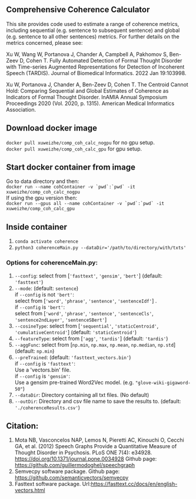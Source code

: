 ## Comprehensive Coherence Calculator

This site provides code used to estimate a range of coherence metrics, including sequential (e.g. sentence to subsequent sentence) and global (e.g. sentence to all other sentences) metrics. For further details on the metrics concerned, please see:

Xu W, Wang W, Portanova J, Chander A, Campbell A, Pakhomov S, Ben-Zeev D, Cohen T. Fully Automated Detection of Formal Thought Disorder with Time-series Augmented Representations for Detection of Incoherent Speech (TARDIS). Journal of Biomedical Informatics. 2022 Jan 19:103998.

Xu W, Portanova J, Chander A, Ben-Zeev D, Cohen T. The Centroid Cannot Hold: Comparing Sequential and Global Estimates of Coherence as Indicators of Formal Thought Disorder. InAMIA Annual Symposium Proceedings 2020 (Vol. 2020, p. 1315). American Medical Informatics Association.

## Download docker image
`docker pull xuweizhe/comp_coh_calc_nogpu` for no gpu setup. \
`docker pull xuweizhe/comp_coh_calc_gpu` for gpu setup.
## Start docker container from image
Go to data directory and then: \
``docker run --name cohContainer -v `pwd`:`pwd` -it xuweizhe/comp_coh_calc_nogpu`` \
If using the gpu version then: \
``docker run --gpus all --name cohContainer -v `pwd`:`pwd` -it xuweizhe/comp_coh_calc_gpu``
## Inside container
1. `conda activate coherence`
2. `python3 coherenceMain.py --dataDir='/path/to/directory/with/txts'`

### Options for coherenceMain.py:
1. `--config`: select from [`'fasttext'`, `'gensim'`, `'bert'`] (default: `'fasttext'`)
2. `--mode`: (default: `sentence`) \
if `--config` is not `'bert'`: \
select from [`'word'`, `'phrase'`, `'sentence'`, `'sentenceIdf'`] . \
if `--config` is `'bert'`: \
select from [`'word'`, `'phrase'`, `'sentence'`, `'sentenceCls'`, `'sentence2ndLayer'`, `'sentenceSBert'`]
3. `--cosineType`: select from [`'sequential'`, `'staticCentroid'`, `'cumulativeCentroid'`] (default: `'staticCentroid'`)
4. `--featureType`: select from [`'agg'`, `'tardis'`] (default: `'tardis'`)
5. `--aggFunc`: select from [`np.min`, `np.max`, `np.mean`, `np.median`, `np.std`] (default: `np.min`)
6. `--preTrained`: (default: `'fasttext_vectors.bin'`) \
if `--config` is `'fasttext'`: \
Use a 'vectors.bin' file. \
if `--config` is `'gensim'`: \
Use a gensim pre-trained Word2Vec model. (e.g. `"glove-wiki-gigaword-50"`)
7. `--dataDir`: Directory containing all txt files. (No default)
8. `--outDir`: Directory and csv file name to save the results to. (default: `'./coherenceResults.csv'`)
## Citation:

1. Mota NB, Vasconcelos NAP, Lemos N, Pieretti AC, Kinouchi O, Cecchi GA, et al. (2012) Speech Graphs Provide a Quantitative Measure of Thought Disorder in Psychosis. PLoS ONE 7(4): e34928. https://doi.org/10.1371/journal.pone.0034928 Github page: https://github.com/guillermodoghel/speechgraph
2. Semvecpy software package. Github page: https://github.com/semanticvectors/semvecpy
3. Fasttext software package. Url:https://fasttext.cc/docs/en/english-vectors.html



